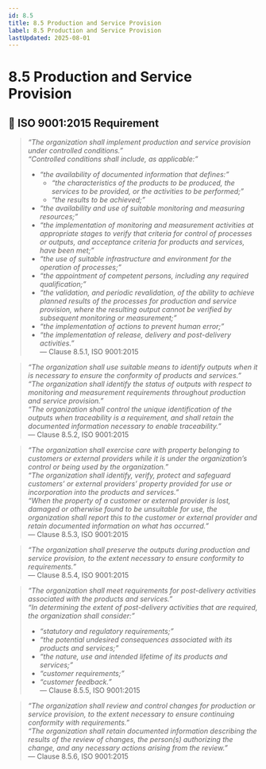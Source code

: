 ```yaml
---
id: 8.5
title: 8.5 Production and Service Provision
label: 8.5 Production and Service Provision
lastUpdated: 2025-08-01
---
```


# 8.5 Production and Service Provision

## 🧾 ISO 9001:2015 Requirement

> _“The organization shall implement production and service provision under controlled conditions.”_  
> _“Controlled conditions shall include, as applicable:”_  
> - _“the availability of documented information that defines:”_  
>   - _“the characteristics of the products to be produced, the services to be provided, or the activities to be performed;”_  
>   - _“the results to be achieved;”_  
> - _“the availability and use of suitable monitoring and measuring resources;”_  
> - _“the implementation of monitoring and measurement activities at appropriate stages to verify that criteria for control of processes or outputs, and acceptance criteria for products and services, have been met;”_  
> - _“the use of suitable infrastructure and environment for the operation of processes;”_  
> - _“the appointment of competent persons, including any required qualification;”_  
> - _“the validation, and periodic revalidation, of the ability to achieve planned results of the processes for production and service provision, where the resulting output cannot be verified by subsequent monitoring or measurement;”_  
> - _“the implementation of actions to prevent human error;”_  
> - _“the implementation of release, delivery and post-delivery activities.”_  
> — Clause 8.5.1, ISO 9001:2015

> _“The organization shall use suitable means to identify outputs when it is necessary to ensure the conformity of products and services.”_  
> _“The organization shall identify the status of outputs with respect to monitoring and measurement requirements throughout production and service provision.”_  
> _“The organization shall control the unique identification of the outputs when traceability is a requirement, and shall retain the documented information necessary to enable traceability.”_  
> — Clause 8.5.2, ISO 9001:2015

> _“The organization shall exercise care with property belonging to customers or external providers while it is under the organization’s control or being used by the organization.”_  
> _“The organization shall identify, verify, protect and safeguard customers’ or external providers’ property provided for use or incorporation into the products and services.”_  
> _“When the property of a customer or external provider is lost, damaged or otherwise found to be unsuitable for use, the organization shall report this to the customer or external provider and retain documented information on what has occurred.”_  
> — Clause 8.5.3, ISO 9001:2015

> _“The organization shall preserve the outputs during production and service provision, to the extent necessary to ensure conformity to requirements.”_  
> — Clause 8.5.4, ISO 9001:2015

> _“The organization shall meet requirements for post-delivery activities associated with the products and services.”_  
> _“In determining the extent of post-delivery activities that are required, the organization shall consider:”_  
> - _“statutory and regulatory requirements;”_  
> - _“the potential undesired consequences associated with its products and services;”_  
> - _“the nature, use and intended lifetime of its products and services;”_  
> - _“customer requirements;”_  
> - _“customer feedback.”_  
> — Clause 8.5.5, ISO 9001:2015

> _“The organization shall review and control changes for production or service provision, to the extent necessary to ensure continuing conformity with requirements.”_  
> _“The organization shall retain documented information describing the results of the review of changes, the person(s) authorizing the change, and any necessary actions arising from the review.”_  
> — Clause 8.5.6, ISO 9001:2015
